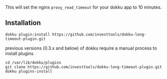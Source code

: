 This will set the nginx `proxy_read_timeout` for your dokku app to 10 minutes.

## Installation
```
dokku plugin:install https://github.com/investtools/dokku-long-timeout-plugin.git
```

previous versions (0.3.x and below) of dokku require a manual process to install plugins
```
cd /var/lib/dokku/plugins
git clone https://github.com/investtools/dokku-long-timeout-plugin.git
dokku plugins-install
```

